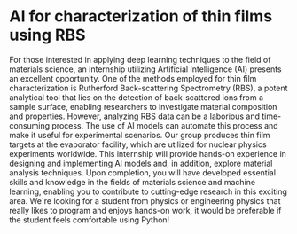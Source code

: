 # AI for characterization of thin films using RBS

For those interested in applying deep learning techniques to the field of materials science, an internship utilizing Artificial Intelligence (AI) presents an excellent opportunity. One of the methods employed for thin film characterization is Rutherford Back-scattering Spectrometry (RBS), a potent analytical tool that lies on the detection of back-scattered ions from a sample surface, enabling researchers to investigate material composition and properties. However, analyzing RBS data can be a laborious and time-consuming process. The use of AI models can automate this process and make it useful for experimental scenarios. Our group produces thin film targets at the evaporator facility, which are utilized for nuclear physics experiments worldwide. This internship will provide hands-on experience in designing and implementing AI models and, in addition, explore material analysis techniques. Upon completion, you will have developed essential skills and knowledge in the fields of materials science and machine learning, enabling you to contribute to cutting-edge research in this exciting area. We`re looking for a student from physics or engineering physics that really likes to program and enjoys hands-on work, it would be preferable if the student feels comfortable using Python!
